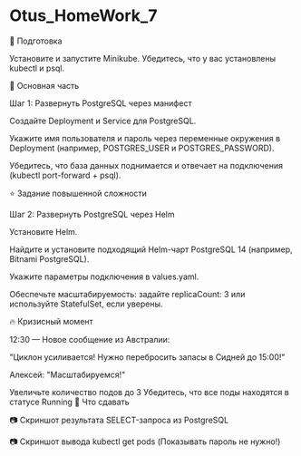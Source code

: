# Otus_HomeWork_7


🚧 Подготовка

Установите и запустите Minikube.
Убедитесь, что у вас установлены kubectl и psql.


🔨 Основная часть


Шаг 1: Развернуть PostgreSQL через манифест

Создайте Deployment и Service для PostgreSQL.

Укажите имя пользователя и пароль через переменные окружения в Deployment (например, POSTGRES_USER и POSTGRES_PASSWORD).

Убедитесь, что база данных поднимается и отвечает на подключения (kubectl port-forward + psql).


⭐ Задание повышенной сложности

Шаг 2: Развернуть PostgreSQL через Helm

Установите Helm.

Найдите и установите подходящий Helm-чарт PostgreSQL 14 (например, Bitnami PostgreSQL).

Укажите параметры подключения в values.yaml.

Обеспечьте масштабируемость: задайте replicaCount: 3 или используйте StatefulSet, если уверены.


🔥 Кризисный момент

12:30 — Новое сообщение из Австралии:

"Циклон усиливается! Нужно перебросить запасы в Сидней до 15:00!"

Алексей: "Масштабируемся!"

Увеличьте количество подов до 3
Убедитесь, что все поды находятся в статусе Running
📎 Что сдавать

📷 Скриншот результата SELECT-запроса из PostgreSQL

📷 Скриншот вывода kubectl get pods
(Показывать пароль не нужно!)
